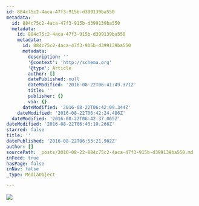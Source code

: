 ```yaml
---
id: 884c75c2-4aca-47f3-915b-d399139ba550
metadata:
  id: 884c75c2-4aca-47f3-915b-d399139ba550
  metadata:
    id: 884c75c2-4aca-47f3-915b-d399139ba550
    metadata:
      id: 884c75c2-4aca-47f3-915b-d399139ba550
      metadata:
        description: ''
        '@context': 'http://schema.org'
        '@type': Article
        author: []
        datePublished: null
        dateModified: '2016-08-22T06:41:49.371Z'
        title: ''
        publisher: {}
        via: {}
      dateModified: '2016-08-22T06:42:09.344Z'
    dateModified: '2016-08-22T06:42:24.486Z'
  dateModified: '2016-08-22T06:42:37.065Z'
dateModified: '2016-08-22T06:43:10.266Z'
starred: false
title: ''
datePublished: '2016-08-22T06:53:21.902Z'
author: []
sourcePath: _posts/2016-08-22-884c75c2-4aca-47f3-915b-d399139ba550.md
inFeed: true
hasPage: false
inNav: false
_type: MediaObject

---
```

![](https://the-grid-user-content.s3-us-west-2.amazonaws.com/92963730-de5e-49a2-8291-151c3c078987.jpg)